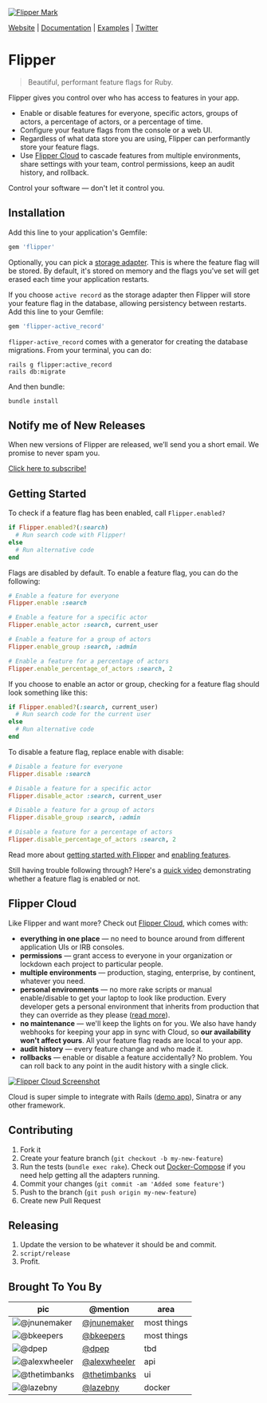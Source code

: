 [![Flipper Mark](docs/images/banner.jpg)](https://www.flippercloud.io)

[Website](https://flippercloud.io) | [Documentation](https://flippercloud.io/docs) | [Examples](examples) | [Twitter](https://twitter.com/flipper_cloud)

# Flipper

> Beautiful, performant feature flags for Ruby.

Flipper gives you control over who has access to features in your app.

* Enable or disable features for everyone, specific actors, groups of actors, a percentage of actors, or a percentage of time.
* Configure your feature flags from the console or a web UI.
* Regardless of what data store you are using, Flipper can performantly store your feature flags.
* Use [Flipper Cloud](#flipper-cloud) to cascade features from multiple environments, share settings with your team, control permissions, keep an audit history, and rollback.

Control your software &mdash; don't let it control you.

## Installation

Add this line to your application's Gemfile:

```ruby
gem 'flipper'
```

Optionally, you can pick a [storage adapter](https://flippercloud.io/docs/adapters). This is where the feature flag will be stored. By default, it's stored on memory and the flags you've set will get erased each time your application restarts.

If you choose `active record` as the storage adapter then Flipper will store your feature flag in the database, allowing persistency between restarts. Add this line to your Gemfile:

```ruby
gem 'flipper-active_record'
```

`flipper-active_record` comes with a generator for creating the database migrations. From your terminal, you can do:

```shell
rails g flipper:active_record
rails db:migrate
```

And then bundle:

```shell
bundle install
```

## Notify me of New Releases

When new versions of Flipper are released, we’ll send you a short email. We promise to never spam you.

[Click here to subscribe!](https://buttondown.email/flipper)

## Getting Started

To check if a feature flag has been enabled, call `Flipper.enabled?`

```ruby
if Flipper.enabled?(:search)
  # Run search code with Flipper!
else
  # Run alternative code
end
```

Flags are disabled by default. To enable a feature flag, you can do the following:

```ruby
# Enable a feature for everyone
Flipper.enable :search

# Enable a feature for a specific actor
Flipper.enable_actor :search, current_user

# Enable a feature for a group of actors
Flipper.enable_group :search, :admin

# Enable a feature for a percentage of actors
Flipper.enable_percentage_of_actors :search, 2
```

If you choose to enable an actor or group, checking for a feature flag should look something like this:

```ruby
if Flipper.enabled?(:search, current_user)
  # Run search code for the current user
else
  # Run alternative code
end
```

To disable a feature flag, replace enable with disable:

```ruby
# Disable a feature for everyone
Flipper.disable :search

# Disable a feature for a specific actor
Flipper.disable_actor :search, current_user

# Disable a feature for a group of actors
Flipper.disable_group :search, :admin

# Disable a feature for a percentage of actors
Flipper.disable_percentage_of_actors :search, 2
```

Read more about [getting started with Flipper](https://flippercloud.io/docs) and [enabling features](https://flippercloud.io/docs/features).

Still having trouble following through? Here's a [quick video](https://replayable.io/replay/639cbee282a4150067a23c82/?share=2j3GpPaEBivYlL3G8SijvA) demonstrating whether a feature flag is enabled or not.

## Flipper Cloud

Like Flipper and want more? Check out [Flipper Cloud](https://www.flippercloud.io), which comes with:

* **everything in one place** &mdash; no need to bounce around from different application UIs or IRB consoles.
* **permissions** &mdash; grant access to everyone in your organization or lockdown each project to particular people.
* **multiple environments** &mdash; production, staging, enterprise, by continent, whatever you need.
* **personal environments** &mdash; no more rake scripts or manual enable/disable to get your laptop to look like production. Every developer gets a personal environment that inherits from production that they can override as they please ([read more](https://www.johnnunemaker.com/flipper-cloud-environments/)).
* **no maintenance** &mdash; we'll keep the lights on for you. We also have handy webhooks for keeping your app in sync with Cloud, so **our availability won't affect yours**. All your feature flag reads are local to your app.
* **audit history** &mdash; every feature change and who made it.
* **rollbacks** &mdash; enable or disable a feature accidentally? No problem. You can roll back to any point in the audit history with a single click.

[![Flipper Cloud Screenshot](docs/images/flipper_cloud.png)](https://www.flippercloud.io)

Cloud is super simple to integrate with Rails ([demo app](https://github.com/fewerandfaster/flipper-rails-demo)), Sinatra or any other framework.

## Contributing

1. Fork it
2. Create your feature branch (`git checkout -b my-new-feature`)
3. Run the tests (`bundle exec rake`). Check out [Docker-Compose](docs/DockerCompose.md) if you need help getting all the adapters running.
4. Commit your changes (`git commit -am 'Added some feature'`)
5. Push to the branch (`git push origin my-new-feature`)
6. Create new Pull Request

## Releasing

1. Update the version to be whatever it should be and commit.
2. `script/release`
3. Profit.

## Brought To You By

| pic | @mention | area |
|---|---|---|
| ![@jnunemaker](https://avatars3.githubusercontent.com/u/235?s=64) | [@jnunemaker](https://github.com/jnunemaker) | most things |
| ![@bkeepers](https://avatars3.githubusercontent.com/u/173?s=64) | [@bkeepers](https://github.com/bkeepers) | most things |
| ![@dpep](https://avatars3.githubusercontent.com/u/918804?s=64) | [@dpep](https://github.com/dpep) | tbd |
| ![@alexwheeler](https://avatars3.githubusercontent.com/u/3260042?s=64) | [@alexwheeler](https://github.com/alexwheeler) | api |
| ![@thetimbanks](https://avatars1.githubusercontent.com/u/471801?s=64) | [@thetimbanks](https://github.com/thetimbanks) | ui |
| ![@lazebny](https://avatars1.githubusercontent.com/u/6276766?s=64) | [@lazebny](https://github.com/lazebny) | docker |
